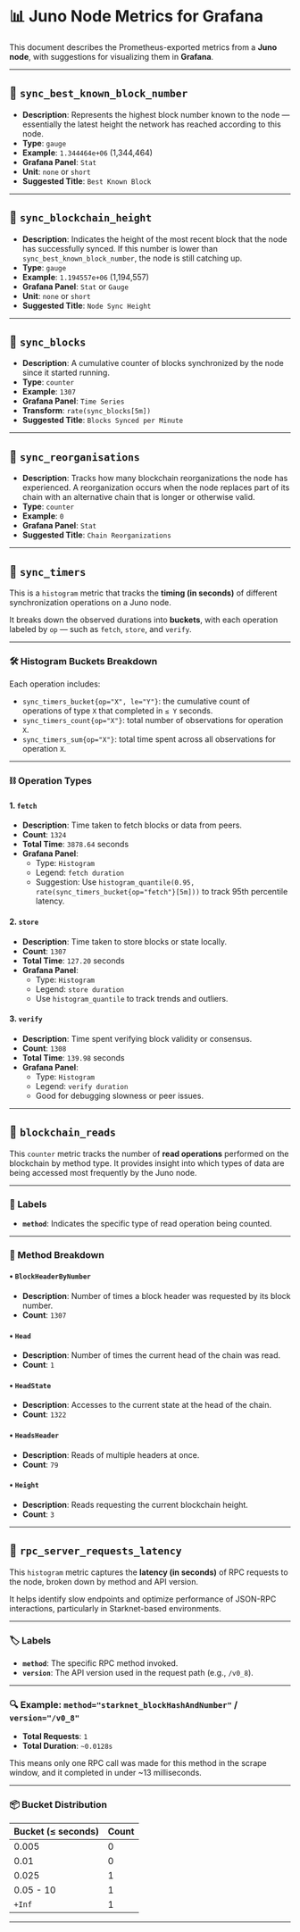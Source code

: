 # 📊 Juno Node Metrics for Grafana

This document describes the Prometheus-exported metrics from a **Juno node**, with suggestions for visualizing them in **Grafana**.

---

## 🔹 `sync_best_known_block_number`

- **Description**: Represents the highest block number known to the node — essentially the latest height the network has reached according to this node.
- **Type**: `gauge`
- **Example**: `1.344464e+06` (1,344,464)
- **Grafana Panel**: `Stat`
- **Unit**: `none` or `short`
- **Suggested Title**: `Best Known Block`

---

## 🔹 `sync_blockchain_height`

- **Description**: Indicates the height of the most recent block that the node has successfully synced. If this number is lower than `sync_best_known_block_number`, the node is still catching up.
- **Type**: `gauge`
- **Example**: `1.194557e+06` (1,194,557)
- **Grafana Panel**: `Stat` or `Gauge`
- **Unit**: `none` or `short`
- **Suggested Title**: `Node Sync Height`

---

## 🔹 `sync_blocks`

- **Description**: A cumulative counter of blocks synchronized by the node since it started running.
- **Type**: `counter`
- **Example**: `1307`
- **Grafana Panel**: `Time Series`
- **Transform**: `rate(sync_blocks[5m])`
- **Suggested Title**: `Blocks Synced per Minute`

---

## 🔹 `sync_reorganisations`

- **Description**: Tracks how many blockchain reorganizations the node has experienced. A reorganization occurs when the node replaces part of its chain with an alternative chain that is longer or otherwise valid.
- **Type**: `counter`
- **Example**: `0`
- **Grafana Panel**: `Stat`
- **Suggested Title**: `Chain Reorganizations`

---

## 🔹 `sync_timers`

This is a `histogram` metric that tracks the **timing (in seconds)** of different synchronization operations on a Juno node.

It breaks down the observed durations into **buckets**, with each operation labeled by `op` — such as `fetch`, `store`, and `verify`.

---

### 🛠️ Histogram Buckets Breakdown

Each operation includes:

- `sync_timers_bucket{op="X", le="Y"}`: the cumulative count of operations of type `X` that completed in `≤ Y` seconds.
- `sync_timers_count{op="X"}`: total number of observations for operation `X`.
- `sync_timers_sum{op="X"}`: total time spent across all observations for operation `X`.

---

### ⛓️ Operation Types

#### 1. `fetch`
- **Description**: Time taken to fetch blocks or data from peers.
- **Count**: `1324`
- **Total Time**: `3878.64` seconds
- **Grafana Panel**:
  - Type: `Histogram`
  - Legend: `fetch duration`
  - Suggestion: Use `histogram_quantile(0.95, rate(sync_timers_bucket{op="fetch"}[5m]))` to track 95th percentile latency.

#### 2. `store`
- **Description**: Time taken to store blocks or state locally.
- **Count**: `1307`
- **Total Time**: `127.20` seconds
- **Grafana Panel**:
  - Type: `Histogram`
  - Legend: `store duration`
  - Use `histogram_quantile` to track trends and outliers.

#### 3. `verify`
- **Description**: Time spent verifying block validity or consensus.
- **Count**: `1308`
- **Total Time**: `139.98` seconds
- **Grafana Panel**:
  - Type: `Histogram`
  - Legend: `verify duration`
  - Good for debugging slowness or peer issues.

---

## 🔹 `blockchain_reads`

This `counter` metric tracks the number of **read operations** performed on the blockchain by method type. It provides insight into which types of data are being accessed most frequently by the Juno node.

---

### 📂 Labels

- **`method`**: Indicates the specific type of read operation being counted.

---

### 🧠 Method Breakdown

#### • `BlockHeaderByNumber`
- **Description**: Number of times a block header was requested by its block number.
- **Count**: `1307`

#### • `Head`
- **Description**: Number of times the current head of the chain was read.
- **Count**: `1`

#### • `HeadState`
- **Description**: Accesses to the current state at the head of the chain.
- **Count**: `1322`

#### • `HeadsHeader`
- **Description**: Reads of multiple headers at once.
- **Count**: `79`

#### • `Height`
- **Description**: Reads requesting the current blockchain height.
- **Count**: `3`

---

## 🔹 `rpc_server_requests_latency`

This `histogram` metric captures the **latency (in seconds)** of RPC requests to the node, broken down by method and API version.

It helps identify slow endpoints and optimize performance of JSON-RPC interactions, particularly in Starknet-based environments.

---

### 🏷️ Labels

- **`method`**: The specific RPC method invoked.
- **`version`**: The API version used in the request path (e.g., `/v0_8`).

---

### 🔍 Example: `method="starknet_blockHashAndNumber"` / `version="/v0_8"`

- **Total Requests**: `1`
- **Total Duration**: `~0.0128s`

This means only one RPC call was made for this method in the scrape window, and it completed in under ~13 milliseconds.

---

### 📦 Bucket Distribution

| Bucket (≤ seconds) | Count |
|--------------------|-------|
| 0.005              | 0     |
| 0.01               | 0     |
| 0.025              | 1     |
| 0.05 - 10          | 1     |
| `+Inf`             | 1     |

---


